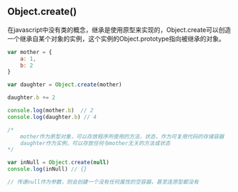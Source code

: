 ## Object.create()

在javascript中没有类的概念，继承是使用原型来实现的，Object.create可以创造一个继承自某个对象的实例，这个实例的Object.prototype指向被继承的对象。

```js
var mother = {
	a: 1,
	b: 2
}

var daughter = Object.create(mother)

daughter.b += 2

console.log(mother.b)  // 2
console.log(daughter.b) // 4

/*
	mother作为原型对象，可以存放程序所使用的方法，状态，作为可复用代码的存储容器
	daughter作为实例，可以存放任何与mother无关的方法或状态
*/

var inNull = Object.create(null)
console.log(inNull) // {}

// 传递null作为参数，则会创建一个没有任何属性的空容器，甚至连原型都没有
````